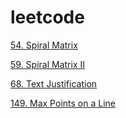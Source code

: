 # leetcode

[54. Spiral Matrix](https://github.com/soonlive/blog/issues/3)

[59. Spiral Matrix II](https://github.com/soonlive/blog/issues/4)

[68. Text Justification](https://github.com/soonlive/blog/issues/1)

[149. Max Points on a Line](https://github.com/soonlive/blog/issues/2)
